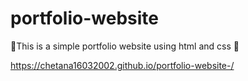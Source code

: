 # portfolio-website
💫This is a simple portfolio website using html and css 💫


https://chetana16032002.github.io/portfolio-website-/
